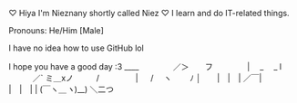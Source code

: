 ♡ Hiya I'm Nieznany shortly called Niez ♡
I learn and do IT-related things.

Pronouns: He/Him [Male]

I have no idea how to use GitHub lol

I hope you have a good day :3
           ____
　　　　／＞　　フ
　　　　| 　_　 _ l
 　　　／` ミ＿xノ
　 　 /　　　 　 |
　   /　 ヽ　　 ﾉ
    │　　|　|　|
／￣|　　 |　|　|
| (￣ヽ＿_ヽ_)__)
＼二つ                 
